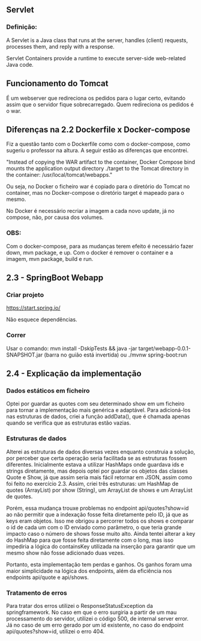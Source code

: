 ## Servlet

### Definição:
A Servlet is a Java class that runs at the server, handles (client) requests, 
processes them, and reply with a response.

Servlet Containers provide a runtime to execute server-side web-related Java code.

## Funcionamento do Tomcat

É um webserver que redireciona os pedidos para o lugar certo, evitando assim que o servidor fique sobrecarregado. Quem redireciona os pedidos é o war. 

## Diferenças na 2.2 Dockerfile x Docker-compose

Fiz a questão tanto com o Dockerfile como com o docker-compose, como sugeriu o professor na altura. A seguir
estão as diferenças que encontrei.

"Instead of copying the WAR artifact to the container, Docker Compose bind mounts the application output directory ./target to the Tomcat directory in the container: /usr/local/tomcat/webapps."

Ou seja, no Docker o ficheiro war é copiado para o diretório do Tomcat no container, mas no Docker-compose
o diretório target é mapeado para o mesmo. 

No Docker é necessário recriar a imagem a cada novo update, já no compose, não, por causa dos volumes.

### OBS: 
Com o docker-compose, para as mudanças terem efeito é necessário fazer down, mvn package, e up. Com o docker
é remover o container e a imagem, mvn package, build e run.

## 2.3 - SpringBoot Webapp

### Criar projeto 
https://start.spring.io/

Não esquece dependências.

### Correr
Usar o comando: mvn install -DskipTests && java -jar target/webapp-0.0.1-SNAPSHOT.jar 
(barra no guião está invertida)
ou
./mvnw spring-boot:run

## 2.4 - Explicação da implementação

### Dados estáticos em ficheiro
Optei por guardar as quotes com seu determinado show em um ficheiro para tornar a implementação mais genérica
e adaptável. Para adicioná-los nas estruturas de dados, criei a função addData(), que é chamada apenas quando
se verifica que as estruturas estão vazias. 

### Estruturas de dados
Alterei as estruturas de dados diversas vezes enquanto construia a solução, por perceber que certa operação
seria facilitada se as estruturas fossem diferentes. Inicialmente estava a utilizar HashMaps onde guardava ids
e strings diretamente, mas depois optei por guardar os objetos das classes Quote e Show, já que assim seria
mais fácil retornar em JSON, assim como foi feito no exercício 2.3. Assim, criei três estruturas: um HashMap 
de quotes (ArrayList) por show (String), um ArrayList de shows e um ArrayList de quotes. 

Porém, essa mudança trouxe problemas no endpoint api/quotes?show=id ao não permitir que a indexação fosse feita diretamente pelo ID, já que as keys eram objetos. Isso me obrigou a percorrer todos os shows e comparar o id de
cada um com o ID enviado como parâmetro, o que teria grande impacto caso o número de shows fosse muito alto. Ainda tentei alterar a key do HashMap para que fosse feita diretamente com o long, mas isso impediria a lógica
do containsKey utilizada na inserção para garantir que um mesmo show não fosse adicionado duas vezes.

Portanto, esta implementação tem perdas e ganhos. Os ganhos foram uma maior simplicidade na lógica dos endpoints, além da eficiência nos endpoints api/quote e api/shows. 

### Tratamento de erros
Para tratar dos erros utilizei o ResponseStatusException da springframework.
No caso em que o erro surgiria a partir de um mau processamento do servidor, utilizei o código 500, de internal
server error. Já no caso de um erro gerado por um id existente, no caso do endpoint api/quotes?show=id, utilizei
o erro 404.